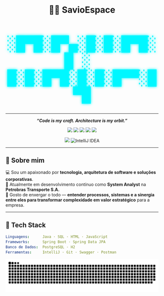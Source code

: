<div align="center">
  
<h1 align="center">👨‍🚀 SavioEspace</h1>
  <!-- Nome com efeito Sci-Fi Neon -->
  <h1 style="font-family: 'Fira Code', monospace; color: #00F7FF; font-size: 3rem; text-shadow: 0 0 10px #00F7FF;">
    ░█▀█░█▀▄░█░█░█▀█░█ ░ █░█░█▀█░█░█░█▀▀░█▀█  
  </h1>

</div>

---

<p align="center">
  <em><strong>“Code is my craft. Architecture is my orbit.”</strong></em>
</p>

<p align="center">
  <img src="https://img.shields.io/badge/Java-ED8B00?style=for-the-badge&logo=java&logoColor=white" />
  <img src="https://img.shields.io/badge/Spring_Boot-6DB33F?style=for-the-badge&logo=springboot&logoColor=white" />
  <img src="https://img.shields.io/badge/PostgreSQL-336791?style=for-the-badge&logo=postgresql&logoColor=white" />
  <img src="https://img.shields.io/badge/Software_Architecture-%2300F7FF?style=for-the-badge&logo=visualstudiocode&logoColor=white" />
  <img src="https://img.shields.io/badge/Enterprise_Architecture-%23007ACC?style=for-the-badge&logo=archlinux&logoColor=white" />
</p>

<p align="center">
  <img src="https://skillicons.dev/icons?i=java,spring,postgres,git,linux" />
  <img src="https://cdn.jsdelivr.net/gh/devicons/devicon/icons/intellij/intellij-original.svg" height="48" alt="IntelliJ IDEA" />
</p>

---

## 👋 Sobre mim

💻 Sou um apaixonado por **tecnologia, arquitetura de software e soluções corporativas**.  
🧠 Atualmente em desenvolvimento contínuo como **System Analyst** na **Petrobras Transporte S.A.**  
🚀 Gosto de enxergar o todo — **entender processos, sistemas e a sinergia entre eles para transformar complexidade em valor estratégico** para a empresa.

---

## 🧰 Tech Stack

```yaml
Linguagens:      Java · SQL · HTML · JavaScript
Frameworks:      Spring Boot · Spring Data JPA
Banco de Dados:  PostgreSQL · H2
Ferramentas:     IntelliJ · Git · Swagger · Postman
```
<div align="center">
   <img src="https://github.com/Platane/snk/raw/output/github-contribution-grid-snake.svg" alt="snake animation" />
</div>
